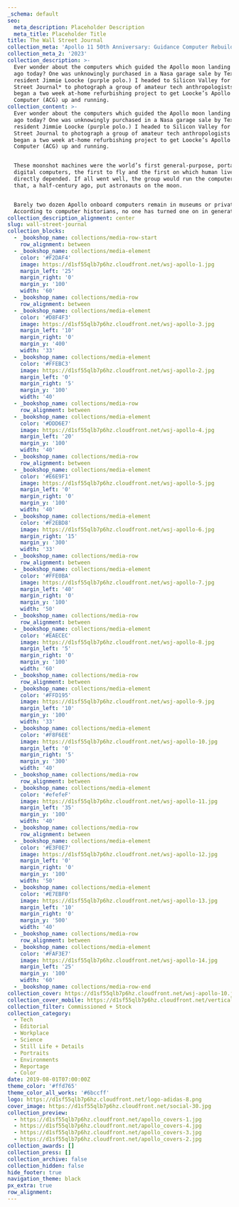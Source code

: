 ```yaml
---
_schema: default
seo:
  meta_description: Placeholder Description
  meta_title: Placeholder Title
title: The Wall Street Journal
collection_meta: 'Apollo 11 50th Anniversary: Guidance Computer Rebuild'
collection_meta_2: '2023'
collection_description: >-
  Ever wonder about the computers which guided the Apollo moon landing 50 years
  ago today? One was unknowingly purchased in a Nasa garage sale by Texas
  resident Jimmie Loocke (purple polo.) I headed to Silicon Valley for *The Wall
  Street Journal* to photograph a group of amateur tech anthropologists as they
  began a two week at-home refurbishing project to get Loocke’s Apollo Guidance
  Computer (ACG) up and running.
collection_content: >-
  Ever wonder about the computers which guided the Apollo moon landing 50 years
  ago today? One was unknowingly purchased in a Nasa garage sale by Texas
  resident Jimmie Loocke (purple polo.) I headed to Silicon Valley for The Wall
  Street Journal to photograph a group of amateur tech anthropologists as they
  began a two week at-home refurbishing project to get Loocke’s Apollo Guidance
  Computer (ACG) up and running.


  These moonshot machines were the world’s first general-purpose, portable,
  digital computers, the first to fly and the first on which human lives
  directly depended. If all went well, the group would run the computer programs
  that, a half-century ago, put astronauts on the moon.⁠


  Barely two dozen Apollo onboard computers remain in museums or private hands.
  According to computer historians, no one has turned one on in generations.
collection_description_alignment: center
slug: wall-street-journal
collection_blocks:
  - _bookshop_name: collections/media-row-start
    row_alignment: between
  - _bookshop_name: collections/media-element
    color: '#F2DAF4'
    image: https://d1sf55qlb7p6hz.cloudfront.net/wsj-apollo-1.jpg
    margin_left: '25'
    margin_right: '0'
    margin_y: '100'
    width: '60'
  - _bookshop_name: collections/media-row
    row_alignment: between
  - _bookshop_name: collections/media-element
    color: '#D8F4F3'
    image: https://d1sf55qlb7p6hz.cloudfront.net/wsj-apollo-3.jpg
    margin_left: '10'
    margin_right: '0'
    margin_y: '400'
    width: '33'
  - _bookshop_name: collections/media-element
    color: '#FFEBC3'
    image: https://d1sf55qlb7p6hz.cloudfront.net/wsj-apollo-2.jpg
    margin_left: '0'
    margin_right: '5'
    margin_y: '100'
    width: '40'
  - _bookshop_name: collections/media-row
    row_alignment: between
  - _bookshop_name: collections/media-element
    color: '#DDD6E7'
    image: https://d1sf55qlb7p6hz.cloudfront.net/wsj-apollo-4.jpg
    margin_left: '20'
    margin_y: '100'
    width: '40'
  - _bookshop_name: collections/media-row
    row_alignment: between
  - _bookshop_name: collections/media-element
    color: '#E6E9F1'
    image: https://d1sf55qlb7p6hz.cloudfront.net/wsj-apollo-5.jpg
    margin_left: '0'
    margin_right: '0'
    margin_y: '100'
    width: '40'
  - _bookshop_name: collections/media-element
    color: '#F2EBD8'
    image: https://d1sf55qlb7p6hz.cloudfront.net/wsj-apollo-6.jpg
    margin_right: '15'
    margin_y: '300'
    width: '33'
  - _bookshop_name: collections/media-row
    row_alignment: between
  - _bookshop_name: collections/media-element
    color: '#FFE0BA'
    image: https://d1sf55qlb7p6hz.cloudfront.net/wsj-apollo-7.jpg
    margin_left: '40'
    margin_right: '0'
    margin_y: '100'
    width: '50'
  - _bookshop_name: collections/media-row
    row_alignment: between
  - _bookshop_name: collections/media-element
    color: '#EAECEC'
    image: https://d1sf55qlb7p6hz.cloudfront.net/wsj-apollo-8.jpg
    margin_left: '5'
    margin_right: '0'
    margin_y: '100'
    width: '60'
  - _bookshop_name: collections/media-row
    row_alignment: between
  - _bookshop_name: collections/media-element
    color: '#FFD195'
    image: https://d1sf55qlb7p6hz.cloudfront.net/wsj-apollo-9.jpg
    margin_left: '10'
    margin_y: '100'
    width: '33'
  - _bookshop_name: collections/media-element
    color: '#F8F6EE'
    image: https://d1sf55qlb7p6hz.cloudfront.net/wsj-apollo-10.jpg
    margin_left: '0'
    margin_right: '5'
    margin_y: '300'
    width: '40'
  - _bookshop_name: collections/media-row
    row_alignment: between
  - _bookshop_name: collections/media-element
    color: '#efefeF'
    image: https://d1sf55qlb7p6hz.cloudfront.net/wsj-apollo-11.jpg
    margin_left: '35'
    margin_y: '100'
    width: '40'
  - _bookshop_name: collections/media-row
    row_alignment: between
  - _bookshop_name: collections/media-element
    color: '#E3F0E7'
    image: https://d1sf55qlb7p6hz.cloudfront.net/wsj-apollo-12.jpg
    margin_left: '0'
    margin_right: '0'
    margin_y: '100'
    width: '50'
  - _bookshop_name: collections/media-element
    color: '#E7EBF0'
    image: https://d1sf55qlb7p6hz.cloudfront.net/wsj-apollo-13.jpg
    margin_left: '10'
    margin_right: '0'
    margin_y: '500'
    width: '40'
  - _bookshop_name: collections/media-row
    row_alignment: between
  - _bookshop_name: collections/media-element
    color: '#FAF3E7'
    image: https://d1sf55qlb7p6hz.cloudfront.net/wsj-apollo-14.jpg
    margin_left: '25'
    margin_y: '100'
    width: '60'
  - _bookshop_name: collections/media-row-end
collection_cover: https://d1sf55qlb7p6hz.cloudfront.net/wsj-apollo-10.jpg
collection_cover_mobile: https://d1sf55qlb7p6hz.cloudfront.net/verticalcovers-20.jpg
collection_filter: Commissioned + Stock
collection_category:
  - Tech
  - Editorial
  - Workplace
  - Science
  - Still Life + Details
  - Portraits
  - Environments
  - Reportage
  - Color
date: 2019-08-01T07:00:00Z
theme_color: '#ffd765'
theme_color_all_works: '#6bccff'
logo: https://d1sf55qlb7p6hz.cloudfront.net/logo-adidas-8.png
cover_image: https://d1sf55qlb7p6hz.cloudfront.net/social-30.jpg
collection_preview:
  - https://d1sf55qlb7p6hz.cloudfront.net/apollo_covers-1.jpg
  - https://d1sf55qlb7p6hz.cloudfront.net/apollo_covers-4.jpg
  - https://d1sf55qlb7p6hz.cloudfront.net/apollo_covers-3.jpg
  - https://d1sf55qlb7p6hz.cloudfront.net/apollo_covers-2.jpg
collection_awards: []
collection_press: []
collection_archive: false
collection_hidden: false
hide_footer: true
navigation_theme: black
px_extra: true
row_alignment:
---
```

